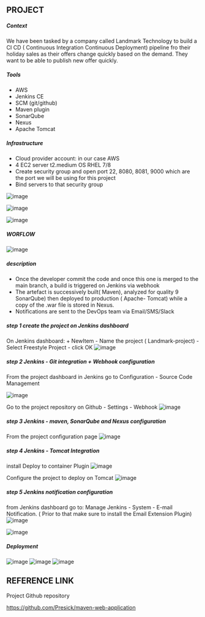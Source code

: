 ## PROJECT

##### Context
We have been tasked by a company called Landmark Technology to build a CI CD ( Continuous Integration Continuous Deployment) pipeline fro their holiday sales as their offers change quickly based on the demand. They want to be able to publish new offer quickly. 

##### Tools
+ AWS
+ Jenkins CE
+ SCM (git/github)
+ Maven plugin
+ SonarQube
+ Nexus
+ Apache Tomcat
##### Infrastructure
+ Cloud provider account: in our case AWS
+ 4 EC2 server t2.medium OS RHEL 7/8
+ Create security group and open port 22, 8080, 8081, 9000 which are the port we will be using for this project
+ Bind servers to that security group

 ![image](https://github.com/user-attachments/assets/085d267b-0d4a-4ec0-8caf-02ec4baab498)
 

  ![image](https://github.com/user-attachments/assets/6c109e1b-7ecd-4ce3-b280-b9dca43e8034)

  ![image](https://github.com/user-attachments/assets/6d424081-e4a5-4e8e-9f2e-7a563a494e84)

##### WORFLOW

![image](https://github.com/user-attachments/assets/905f6c4d-c29b-4b2e-9449-9f2dd81ba2f1)

##### description
+ Once the developer commit the code and once this one is merged to the main branch, a build is triggered on Jenkins via webhook
+ The artefact is successively built( Maven), analyzed for quality 9 SonarQube) then deployed to production ( Apache- Tomcat) while a copy of the .war file is stored in Nexus.
+ Notifications are sent to the DevOps team via Email/SMS/Slack

##### step 1 create the project on Jenkins dashboard
On Jenkins dashboard: + NewItem - Name the project ( Landmark-project) - Select Freestyle Project - click OK
![image](https://github.com/user-attachments/assets/56c3cb2a-79f0-4539-91a9-2e3f7711083f)


##### step 2 Jenkins - Git integration + Webhook configuration
From the project dashboard in Jenkins go to Configuration - Source Code Management

![image](https://github.com/user-attachments/assets/632a0f2a-f797-4a20-86f7-83ff0bec7073)

Go to the project repository on Github - Settings - Webhook
![image](https://github.com/user-attachments/assets/f456ab99-e03e-49cf-a324-99ddbb7b54a8)

##### step 3 Jenkins - maven, SonarQube and Nexus configuration

From the project configuration page
![image](https://github.com/user-attachments/assets/7ab9e2ae-fcc3-4dc1-b3a6-9fa0a10c04cb)


##### step 4 Jenkins - Tomcat Integration

install Deploy to container Plugin
![image](https://github.com/user-attachments/assets/e0f27653-2754-4279-ba6e-8f7416a9cefe)

Configure the project to deploy on Tomcat
![image](https://github.com/user-attachments/assets/34adbedd-e78d-47e6-8476-ea4b7f2d435d)

##### step 5 Jenkins notification configuration
from Jenkins dashboard go to: Manage Jenkins - System - E-mail Notification. ( Prior to that make sure to install the Email Extension Plugin)
![image](https://github.com/user-attachments/assets/b6d8af6d-3d1f-4c44-ad5f-9545698e0079)


![image](https://github.com/user-attachments/assets/e80fcadb-6eb1-4972-97ad-71aa6c818e9e)

##### Deployment
![image](https://github.com/user-attachments/assets/16eb274c-edf8-44c4-a345-fd18a567cd2e)
![image](https://github.com/user-attachments/assets/4bccf556-2700-4139-a113-aee479121ce6)
![image](https://github.com/user-attachments/assets/f04f528c-433f-4720-ba87-5c35b8371520)


## REFERENCE LINK
Project Github repository

https://github.com/Presick/maven-web-application
